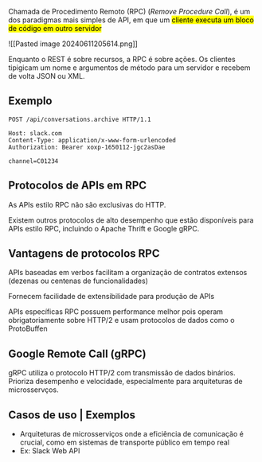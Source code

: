Chamada de Procedimento Remoto (RPC) (*Remove Procedure Call*), é um dos paradigmas mais simples de API, em que um <mark class="hltr-yellow">cliente executa um bloco de código em outro servidor</mark>

![[Pasted image 20240611205614.png]]

Enquanto o REST é sobre recursos, a RPC é sobre ações. Os clientes tipigicam um nome e argumentos de método para um servidor e recebem de volta JSON ou XML.

## Exemplo

```HTTP
POST /api/conversations.archive HTTP/1.1

Host: slack.com
Content-Type: application/x-www-form-urlencoded
Authorization: Bearer xoxp-1650112-jgc2asDae

channel=C01234
```

## Protocolos de APIs em RPC

As APIs estilo RPC não são exclusivas do HTTP.

Existem outros protocolos de alto desempenho que estão disponíveis para APIs estilo RPC, incluindo o Apache Thrift e Google gRPC.

## Vantagens de protocolos RPC

APIs baseadas em verbos facilitam a organização de contratos extensos (dezenas ou centenas de funcionalidades)

Fornecem facilidade de extensibilidade para produção de APIs 

APIs específicas RPC possuem performance melhor pois operam obrigatoriamente sobre HTTP/2 e usam protocolos de dados como o ProtoBuffen

## Google Remote Call (gRPC)

gRPC utiliza o protocolo HTTP/2 com transmissão de dados binários. Prioriza desempenho e velocidade, especialmente para arquiteturas de microsservços.

## Casos de uso | Exemplos

- Arquiteturas de microsserviços onde a eficiência de comunicação é crucial, como em sistemas de transporte público em tempo real
- Ex: Slack Web API